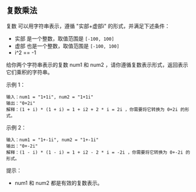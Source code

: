 ## 复数乘法

复数 可以用字符串表示，遵循 "实部+虚部i" 的形式，并满足下述条件：

* 实部 是一个整数，取值范围是 `[-100, 100]`
* 虚部 也是一个整数，取值范围是 `[-100, 100]`
* i^2 == -1

给你两个字符串表示的复数 num1 和 num2 ，请你遵循复数表示形式，返回表示它们乘积的字符串。

示例 1：

```
输入：num1 = "1+1i", num2 = "1+1i"
输出："0+2i"
解释：(1 + i) * (1 + i) = 1 + i2 + 2 * i = 2i ，你需要将它转换为 0+2i 的形式。
```

示例 2：

```
输入：num1 = "1+-1i", num2 = "1+-1i"
输出："0+-2i"
解释：(1 - i) * (1 - i) = 1 + i2 - 2 * i = -2i ，你需要将它转换为 0+-2i 的形式。
```

提示：

* num1 和 num2 都是有效的复数表示。
